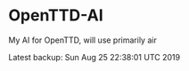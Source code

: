 # OpenTTD-AI
My AI for OpenTTD, will use primarily air

Latest backup: Sun Aug 25 22:38:01 UTC 2019
